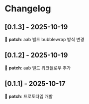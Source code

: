 # Changelog

## [0.1.3] - 2025-10-19

🐛 **patch**: aab 빌드 bubblewrap 방식 변경

## [0.1.2] - 2025-10-19

🐛 **patch**: aab 빌드 워크플로우 추가

## [0.1.1] - 2025-10-17

🐛 **patch**: 프로토타입 개발

